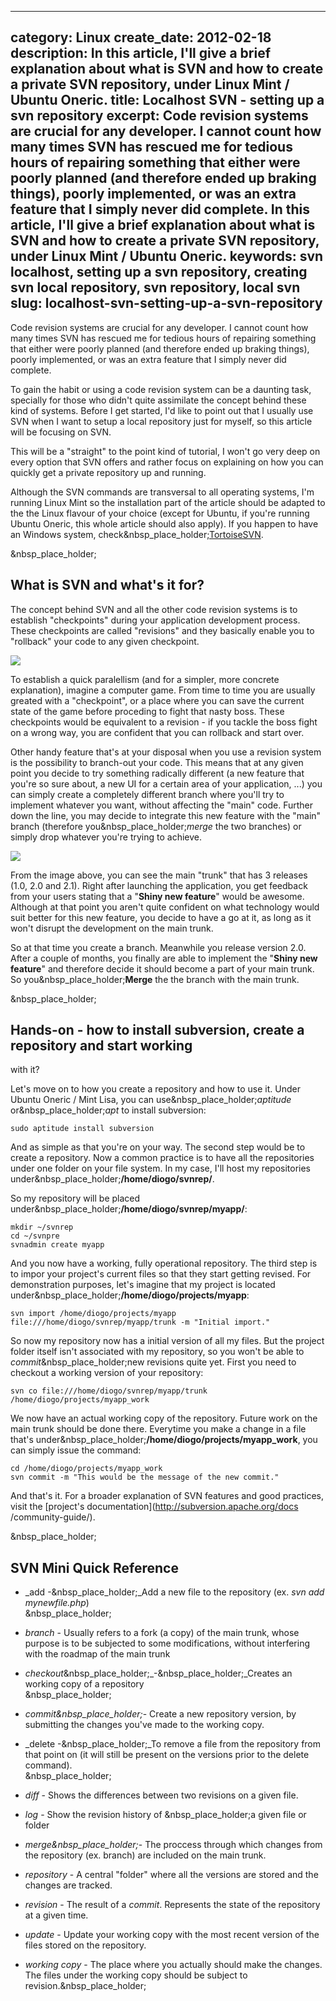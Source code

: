 ----
category: Linux
create_date: 2012-02-18
description: In this article, I'll give a brief explanation about what is SVN and how to create a private SVN repository, under Linux Mint / Ubuntu Oneric.
title: Localhost SVN - setting up a svn repository
excerpt: Code revision systems are crucial for any developer. I cannot count how many times SVN has rescued me for tedious hours of repairing something that either were poorly planned (and therefore ended up braking things), poorly implemented, or was an extra feature that I simply never did complete. In this article, I'll give a brief explanation about what is SVN and how to create a private SVN repository, under Linux Mint / Ubuntu Oneric.
keywords: svn localhost, setting up a svn repository, creating svn local repository, svn repository, local svn
slug: localhost-svn-setting-up-a-svn-repository
----

Code revision systems are crucial for any developer. I cannot count how many
times SVN has rescued me for tedious hours of repairing something that either
were poorly planned (and therefore ended up braking things), poorly
implemented, or was an extra feature that I simply never did complete.

To gain the habit or using a code revision system can be a daunting task,
specially for those who didn't quite assimilate the concept behind these kind
of systems. Before I get started, I'd like to point out that I usually use SVN
when I want to setup a local repository just for myself, so this article will
be focusing on SVN.

This will be a "straight" to the point kind of tutorial, I won't go very deep
on every option that SVN offers and rather focus on explaining on how you can
quickly get a private repository up and running.

Although the SVN commands are transversal to all operating systems, I'm
running Linux Mint so the installation part of the article should be adapted
to the the Linux flavour of your choice (except for Ubuntu, if you're running
Ubuntu Oneric, this whole article should also apply). If you happen to have an
Windows system,
check&nbsp_place_holder;[TortoiseSVN](http://tortoisesvn.net/).

&nbsp_place_holder;

## What is SVN and what's it for?

The concept behind SVN and all the other code revision systems is to establish
"checkpoints" during your application development process. These checkpoints
are called "revisions" and they basically enable you to "rollback" your code
to any given checkpoint.

![](../../public/images/svn1.jpg)

To establish a quick paralellism (and for a simpler, more concrete
explanation), imagine a computer game. From time to time you are usually
greated with a "checkpoint", or a place where you can save the current state
of the game before proceding to fight that nasty boss. These checkpoints would
be equivalent to a revision - if you tackle the boss fight on a wrong way, you
are confident that you can rollback and start over.

Other handy feature that's at your disposal when you use a revision system is
the possibility to branch-out your code. This means that at any given point
you decide to try something radically different (a new feature that you're so
sure about, a new UI for a certain area of your application, ...) you can
simply create a completely different branch where you'll try to implement
whatever you want, without affecting the "main" code. Further down the line,
you may decide to integrate this new feature with the "main" branch (therefore
you&nbsp_place_holder;_merge_ the two branches) or simply drop whatever you're
trying to achieve.

![](../../public/images/svn2.jpg)

From the image above, you can see the main "trunk" that has 3 releases (1.0,
2.0 and 2.1). Right after launching the application, you get feedback from
your users stating that a "**Shiny new feature**" would be awesome. Although
at that point you aren't quite confident on what technology would suit better
for this new feature, you decide to have a go at it, as long as it won't
disrupt the development on the main trunk.

So at that time you create a branch. Meanwhile you release version 2.0. After
a couple of months, you finally are able to implement the "**Shiny new
feature**" and therefore decide it should become a part of your main trunk. So
you&nbsp_place_holder;**Merge** the the branch with the main trunk.

&nbsp_place_holder;

## Hands-on - how to install subversion, create a repository and start working
with it?

Let's move on to how you create a repository and how to use it. Under Ubuntu
Oneric / Mint Lisa, you can use&nbsp_place_holder;_aptitude_
or&nbsp_place_holder;_apt_ to install subversion:

    
    sudo aptitude install subversion

And as simple as that you're on your way. The second step would be to create a
repository. Now a common practice is to have all the repositories under one
folder on your file system. In my case, I'll host my repositories
under&nbsp_place_holder;**/home/diogo/svnrep/**.

So my repository will be placed
under&nbsp_place_holder;**/home/diogo/svnrep/myapp/**:

    
    mkdir ~/svnrep
    cd ~/svnpre
    svnadmin create myapp

And you now have a working, fully operational repository. The third step is to
impor your project's current files so that they start getting revised. For
demonstration purposes, let's imagine that my project is located
under&nbsp_place_holder;**/home/diogo/projects/myapp**:

    
    svn import /home/diogo/projects/myapp file:///home/diogo/svnrep/myapp/trunk -m "Initial import."

So now my repository now has a initial version of all my files. But the
project folder itself isn't associated with my repository, so you won't be
able to _commit_&nbsp_place_holder;new revisions quite yet. First you need to
checkout a working version of your repository:

    
    svn co file:///home/diogo/svnrep/myapp/trunk /home/diogo/projects/myapp_work

We now have an actual working copy of the repository. Future work on the main
trunk should be done there. Everytime you make a change in a file that's
under&nbsp_place_holder;**/home/diogo/projects/myapp_work**, you can simply
issue the command:

    
    cd /home/diogo/projects/myapp_work
    svn commit -m "This would be the message of the new commit."

And that's it. For a broader explanation of SVN features and good practices,
visit the [project's documentation](http://subversion.apache.org/docs
/community-guide/).

&nbsp_place_holder;

## SVN Mini Quick Reference

  * _add -&nbsp_place_holder;_Add a new file to the repository (ex. _svn add mynewfile.php_)  
&nbsp_place_holder;

  * _branch_ - Usually refers to a fork (a copy) of the main trunk, whose purpose is to be subjected to some modifications, without interfering with the roadmap of the main trunk  
  

  * _checkout_&nbsp_place_holder;_-&nbsp_place_holder;_Creates an working copy of a repository  
&nbsp_place_holder;

  * _commit&nbsp_place_holder;_- Create a new repository version, by submitting the changes you've made to the working copy.  
  

  * _delete -&nbsp_place_holder;_To remove a file from the repository from that point on (it will still be present on the versions prior to the delete command).  
&nbsp_place_holder;

  * _diff_ - Shows the differences between two revisions on a given file.  
  

  * _log_ - Show the revision history of &nbsp_place_holder;a given file or folder  
  

  * _merge&nbsp_place_holder;_- The proccess through which changes from the repository (ex. branch) are included on the main trunk.  
  

  * _repository_ - A central "folder" where all the versions are stored and the changes are tracked.  
  

  * _revision_ - The result of a _commit_. Represents the state of the repository at a given time.  
  

  * _update_ - Update your working copy with the most recent version of the files stored on the repository.  
  

  * _working copy_ - The place where you actually should make the changes. The files under the working copy should be subject to revision.&nbsp_place_holder;

